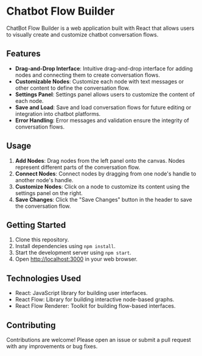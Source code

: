 # Chatbot Flow Builder

ChatBot Flow Builder is a web application built with React that allows users to visually create and customize chatbot conversation flows.

## Features

- **Drag-and-Drop Interface**: Intuitive drag-and-drop interface for adding nodes and connecting them to create conversation flows.
- **Customizable Nodes**: Customize each node with text messages or other content to define the conversation flow.
- **Settings Panel**: Settings panel allows users to customize the content of each node.
- **Save and Load**: Save and load conversation flows for future editing or integration into chatbot platforms.
- **Error Handling**: Error messages and validation ensure the integrity of conversation flows.

## Usage

1. **Add Nodes**: Drag nodes from the left panel onto the canvas. Nodes represent different parts of the conversation flow.
2. **Connect Nodes**: Connect nodes by dragging from one node's handle to another node's handle.
3. **Customize Nodes**: Click on a node to customize its content using the settings panel on the right.
4. **Save Changes**: Click the "Save Changes" button in the header to save the conversation flow.

## Getting Started

1. Clone this repository.
2. Install dependencies using `npm install`.
3. Start the development server using `npm start`.
4. Open [http://localhost:3000](http://localhost:3000) in your web browser.

## Technologies Used

- React: JavaScript library for building user interfaces.
- React Flow: Library for building interactive node-based graphs.
- React Flow Renderer: Toolkit for building flow-based interfaces.

## Contributing

Contributions are welcome! Please open an issue or submit a pull request with any improvements or bug fixes.

